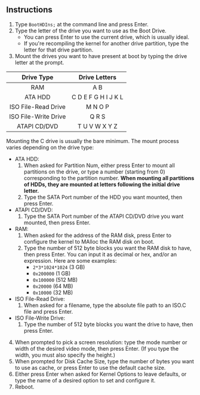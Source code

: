 ## Instructions
1. Type `BootHDIns;` at the command line and press Enter.
2. Type the letter of the drive you want to use as the Boot Drive.
    * You can press Enter to use the current drive, which is usually ideal.
    * If you're recompiling the kernel for another drive partition, type the letter for that drive partition.
3. Mount the drives you want to have present at boot by typing the drive letter at the prompt.

|Drive Type|Drive Letters|
|:-:|:-:|
|RAM|A B|
|ATA HDD|C D E F G H I J K L|
|ISO File-Read Drive|M N O P|
|ISO File-Write Drive|Q R S|
|ATAPI CD/DVD|T U V W X Y Z|

Mounting the C drive is usually the bare minimum. The mount process varies depending on the drive type:
* ATA HDD:
  1. When asked for Partition Num, either press Enter to mount all partitions on the drive, or type a number (starting from 0) corresponding to the partition number. **When mounting all partitions of HDDs, they are mounted at letters following the initial drive letter.**
  2. Type the SATA Port number of the HDD you want mounted, then press Enter.
* ATAPI CD/DVD:
  1. Type the SATA Port number of the ATAPI CD/DVD drive you want mounted, then press Enter.
* RAM:
  1. When asked for the address of the RAM disk, press Enter to configure the kernel to MAlloc the RAM disk on boot.
  2. Type the number of 512 byte blocks you want the RAM disk to have, then press Enter. You can input it as decimal or hex, and/or an expression. Here are some examples:
      * `2*3*1024*1024` (3 GB)
      * `0x200000` (1 GB)
      * `0x100000` (512 MB)
      * `0x20000` (64 MB)
      * `0x10000` (32 MB)
* ISO File-Read Drive:
  1. When asked for a filename, type the absolute file path to an ISO.C file and press Enter.
* ISO File-Write Drive:
  1. Type the number of 512 byte blocks you want the drive to have, then press Enter.

4. When prompted to pick a screen resolution: type the mode number or width of the desired video mode, then press Enter. (If you type the width, you must also specify the height.)
5. When prompted for Disk Cache Size, type the number of bytes you want to use as cache, or press Enter to use the default cache size.
6. Either press Enter when asked for Kernel Options to leave defaults, or type the name of a desired option to set and configure it.
7. Reboot.